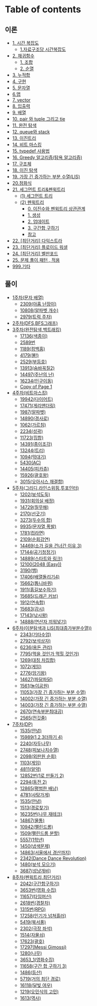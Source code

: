 # Table of contents

## 이론

* [1. 시간 복잡도](README.md)
  * [1.자료구조당 시간복잡도](<undefined/1. 시간 복잡도/1.자료구조당 시간복잡도.md>)
* [2. 재귀함수](undefined/2./README.md)
  * [1. 조합](undefined/2./1..md)
  * [2. 순열](undefined/2./2..md)
* [3. 누적합](undefined/3..md)
* [4. 구현](undefined/4..md)
* [5. 문자열](<README (1).md>)
* [6.맵](undefined/6.맵.md)
* [7. vector](undefined/7.-vector.md)
* [8. 입출력](<undefined/8. 입출력.md>)
* [9. 배열](<README (1) (1).md>)
* [10. pair 와 tuple 그리고 tie](undefined/10.-pair-tuple-tie.md)
* [11. 완전 탐색](undefined/11..md)
* [12. queue와 stack](undefined/12.-queue.md)
* [13. 이진트리](undefined/13..md)
* [14. 비트 마스킹](<README (1) (1) (1).md>)
* [15. typedef 사용법](undefined/15.-typedef.md)
* [16. Greedy 알고리즘(탐욕 알고리즘)](<undefined/16. Greedy 알고리즘(탐욕 알고리즘).md>)
* [17. 구조체](undefined/17..md)
* [18. 이진 탐색](undefined/18..md)
* [19. 가장 긴 증가하는 부분 수열(LIS)](undefined/19.-lis.md)
* [20.점화식](undefined/20..md)
* [21. 세그먼트 트리&펜윅트리](undefined/21.-and/README.md)
  * [(1) 세그먼트 트리](undefined/21.-and/1.md)
  * [(2) 펜윅트리](undefined/21.-and/2/README.md)
    * [0. 이진수와 펜윅트리 상관관계](undefined/21.-and/2/0..md)
    * [1. 생성](undefined/21.-and/2/1..md)
    * [2. 업데이트](undefined/21.-and/2/2..md)
    * [3. 구간합 구하기](undefined/21.-and/2/3..md)
    * [참고](undefined/21.-and/2/undefined.md)
* [22. \[최단거리\] 다익스트라](undefined/22..md)
* [23. \[최단거리\] 플로이드 워셜](undefined/23..md)
* [24. \[최단거리\] 벨만포드](undefined/24..md)
* [25. 문제 풀이 패턴 , 적용](undefined/25..md)
* [999.기타](undefined/999.기타.md)

## 풀이

* [1주차(문자 배열)](undefined-1/1/README.md)
  * [2309(아홉 난장이)](undefined-1/1/2309.md)
  * [10808(알파벳 개수)](undefined-1/1/10808.md)
  * [2979(트럭 주차)](undefined-1/1/2979.md)
* [2주차(DFS,BFS그래프)](undefined-1/2-dfs-bfs.md)
* [3주차(완전탐색,백트래킹)](풀이/3주차\(완전탐색,백트래킹\)/README.md)
  * [17136(색종이)](undefined-1/3주차\(완전탐색,백트래킹\)/17136\(색종이\).md)
  * [2589번](undefined-1/3주차\(완전탐색,백트래킹\)/2589번.md)
  * [1189(컴백홈)](undefined-1/3주차\(완전탐색,백트래킹\)/1189\(컴백홈\).md)
  * [4179(불!)](undefined-1/3주차\(완전탐색,백트래킹\)/4179\(불!\).md)
  * [2529(부등호)](풀이/3주차\(완전탐색,백트래킹\)/2529.md)
  * [13913(숨바꼭질2)](undefined-1/3주차\(완전탐색,백트래킹\)/13913\(숨바꼭질2\).md)
  * [14497(주난의 난)](<undefined-1/3주차(완전탐색,백트래킹)/14497(주난의 난).md>)
  * [16234(인구이동)](undefined-1/3주차\(완전탐색,백트래킹\)/16234\(인구이동\).md)
  * [Copy of Page 1](undefined-1/3주차\(완전탐색,백트래킹\)/copy-of-page-1.md)
* [4주차(비트마스킹)](undefined-1/4주차\(비트마스킹\)/README.md)
  * [19942(다이어트)](undefined-1/4주차\(비트마스킹\)/19942.md)
  * [17471(게리맨더링)](undefined-1/4주차\(비트마스킹\)/17471.md)
  * [1987(알파벳)](undefined-1/4주차\(비트마스킹\)/1987.md)
  * [14890(경사로)](undefined-1/4주차\(비트마스킹\)/14890.md)
  * [1062(가르침)](undefined-1/4주차\(비트마스킹\)/1062.md)
  * [2234(성곽)](undefined-1/4주차\(비트마스킹\)/2234\(성곽\).md)
  * [11723(집합)](undefined-1/4주차\(비트마스킹\)/11723\(집합\).md)
  * [14391(종이조각)](undefined-1/4주차\(비트마스킹\)/14391\(종이조각\).md)
  * [13244(트리)](undefined-1/4주차\(비트마스킹\)/13244\(트리\).md)
  * [1094(막대기)](undefined-1/4주차\(비트마스킹\)/1094\(막대기\).md)
  * [5430(AC)](undefined-1/4주차\(비트마스킹\)/5430\(AC\).md)
  * [14405(피카츄)](undefined-1/4주차\(비트마스킹\)/14405.md)
  * [15926(괄호왕)](undefined-1/4주차\(비트마스킹\)/15926.md)
  * [3015(오아시스 재결합)](undefined-1/4주차\(비트마스킹\)/3015.md)
* [5주차(그리디,라인스위핑,투포인터)](undefined-1/5주차\(그리디,라인스위핑,투포인터\)/README.md)
  * [1202(보석도둑)](undefined-1/5주차\(그리디,라인스위핑,투포인터\)/1202\(보석도둑\).md)
  * [1931(회의실 배정)](<undefined-1/5주차(그리디,라인스위핑,투포인터)/1931(회의실 배정).md>)
  * [14729(칠무해)](undefined-1/5주차\(그리디,라인스위핑,투포인터\)/14729\(칠무해\).md)
  * [2170(선긋기)](undefined-1/5주차\(그리디,라인스위핑,투포인터\)/2170.md)
  * [3273(두수의 합)](undefined-1/5주차\(그리디,라인스위핑,투포인터\)/3273.md)
  * [9935(문자열 폭발)](undefined-1/5주차\(그리디,라인스위핑,투포인터\)/9935.md)
  * [1781(컵라면)](undefined-1/5주차\(그리디,라인스위핑,투포인터\)/1781.md)
  * [2109(순회강연)](undefined-1/5주차\(그리디,라인스위핑,투포인터\)/2109.md)
  * [14469(소가 길을 건너간 이유 3)](undefined-1/5주차\(그리디,라인스위핑,투포인터\)/14469-3.md)
  * [17144(공기청정기)](undefined-1/5주차\(그리디,라인스위핑,투포인터\)/17144.md)
  * [14889(스타트와 링크)](undefined-1/5주차\(그리디,라인스위핑,투포인터\)/14889.md)
  * [12100(2048 (Easy))](undefined-1/5주차\(그리디,라인스위핑,투포인터\)/12100-2048-easy.md)
  * [3190(뱀)](undefined-1/5주차\(그리디,라인스위핑,투포인터\)/3190.md)
  * [17406(배열돌리기4)](undefined-1/5주차\(그리디,라인스위핑,투포인터\)/17406-4.md)
  * [15662(톱니바퀴)](undefined-1/5주차\(그리디,라인스위핑,투포인터\)/15662.md)
  * [1911(흙길보수하기)](undefined-1/5주차\(그리디,라인스위핑,투포인터\)/1911.md)
  * [15685(드래곤 커브)](undefined-1/5주차\(그리디,라인스위핑,투포인터\)/15685.md)
  * [1912(연속합)](undefined-1/5주차\(그리디,라인스위핑,투포인터\)/1912.md)
  * [15683(감시)](undefined-1/5주차\(그리디,라인스위핑,투포인터\)/15683.md)
  * [17143(낚시왕)](undefined-1/5주차\(그리디,라인스위핑,투포인터\)/17143.md)
  * [14888(연산자 끼워넣기)](undefined-1/5주차\(그리디,라인스위핑,투포인터\)/14888.md)
* [6주차(이분탐색과 LIS(최대증가부분수열))](undefined-1/6주차/README.md)
  * [2343(기타수업)](undefined-1/6주차/2343.md)
  * [2792(보석상자)](undefined-1/6주차/2792.md)
  * [6236(용돈 관리)](undefined-1/6주차/6236.md)
  * [7795(먹을 것인가 먹힐 것인가)](undefined-1/6주차/7795.md)
  * [1269(대칭 차집합)](undefined-1/6주차/1269.md)
  * [1072(게임)](undefined-1/6주차/1072.md)
  * [2776(암기왕)](undefined-1/6주차/2776.md)
  * [14627(파닭파닭)](undefined-1/6주차/14627.md)
  * [1561(놀이공원)](undefined-1/6주차/1561.md)
  * [11053(가장 긴 증가하는 부분 수열)](undefined-1/6주차/11053번.md)
  * [14002(가장 긴 증가하는 부분 수열)](undefined-1/6주차/14002.md)
  * [14003(가장 긴 증가하는 부분 수열)](undefined-1/6주차/14003.md)
  * [2670(연속부분최대곱)](undefined-1/6주차/2670.md)
  * [2565(전깃줄)](undefined-1/6주차/2565.md)
* [7주차(DP)](undefined-1/7/README.md)
  * [1535(안녕)](undefined-1/7/1535.md)
  * [15989(1,2,3더하기 4)](undefined-1/7/15989-1-2-3-4.md)
  * [2240(자두나무)](undefined-1/7-dp/2240.md)
  * [2748(피보나치수열)](undefined-1/7-dp/2748.md)
  * [2098(외판원 순회)](undefined-1/7-dp/2098.md)
  * [1103(게임)](undefined-1/7-dp/1103.md)
  * [4811(알약)](undefined-1/7-dp/4811.md)
  * [12852번(1로 만들기 2)](undefined-1/7-dp/12852-1-2.md)
  * [2294(동전 2)](undefined-1/7-dp/2294-2.md)
  * [12865(평범한 배낭)](undefined-1/7-dp/12865.md)
  * [4781(사탕가게)](undefined-1/7-dp/4781.md)
  * [1535(안녕)](undefined-1/7/1535-1.md)
  * [1513(경로찾기)](undefined-1/7-dp/1513.md)
  * [16235번(나무 재테크)](undefined-1/7/16235.md)
  * [14867(물통)](undefined-1/7/14867.md)
  * [10942(팰린드롬)](undefined-1/7/10942.md)
  * [1509(팰린드롬 분할)](undefined-1/7/1509.md)
  * [5557(1학년)](undefined-1/7/5557-1.md)
  * [1450(냅색문제)](undefined-1/7/1450.md)
  * [14863(서울에서 경산까지)](undefined-1/7/14863.md)
  * [2342(Dance Dance Revolution)](undefined-1/7/2342-dance-dance-revolution.md)
  * [1480(보석 모으기)](undefined-1/7/1480.md)
  * [3687(성냥개비)](undefined-1/7/3687.md)
* [8주차(펜윅트리,최단거리)](undefined-1/8/README.md)
  * [2042(구간합구하기)](undefined-1/8/2042.md)
  * [3653번(영화 수집)](undefined-1/8/3653.md)
  * [11657(타임머신)](undefined-1/8/11657.md)
  * [2618번(경찰차)](undefined-1/8/2618.md)
  * [1315번(RPG)](undefined-1/8/1315-rpg.md)
  * [17258(인기가 넘쳐흘러)](undefined-1/8/17258.md)
  * [5419(북서풍)](undefined-1/8/5419.md)
  * [2302(극장 좌석)](undefined-1/8/2302.md)
  * [1514(자물쇠)](undefined-1/8/1514.md)
  * [17623(괄호)](undefined-1/8/17623.md)
  * [17297(Messi Gimossi)](undefined-1/8/17297-messi-gimossi.md)
  * [1280(나무)](undefined-1/8/1280.md)
  * [3653\_1(영화수집)](undefined-1/8/3653\_1.md)
  * [11658(구간 합 구하기 3)](undefined-1/8/11658-3.md)
  * [1486(등산)](undefined-1/8/1486.md)
  * [5719(거의 최단 경로)](undefined-1/8/5719.md)
  * [16118(달빛 여우)](undefined-1/8/16118.md)
  * [1219(오민식의 고민)](undefined-1/8/1219.md)
  * [1613(역사)](undefined-1/8/1613.md)
